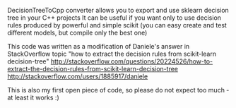 DecisionTreeToCpp converter allows you to export and use sklearn decision tree in your C++ projects
It can be useful if you want only to use decision rules produced by powerful and simple scikit 
(you can easy create and test different models, but compile only the best one)
 
This code was written as a modification of Daniele's answer in StackOverflow topic "how to extract the decision rules from scikit-learn decision-tree"
http://stackoverflow.com/questions/20224526/how-to-extract-the-decision-rules-from-scikit-learn-decision-tree
http://stackoverflow.com/users/1885917/daniele

This is also my first open piece of code, so please do not expect too much - at least it works :)